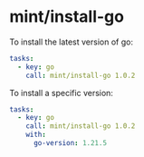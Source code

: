 # mint/install-go

To install the latest version of go:

```yaml
tasks:
  - key: go
    call: mint/install-go 1.0.2
```

To install a specific version:

```yaml
tasks:
  - key: go
    call: mint/install-go 1.0.2
    with:
      go-version: 1.21.5
```
